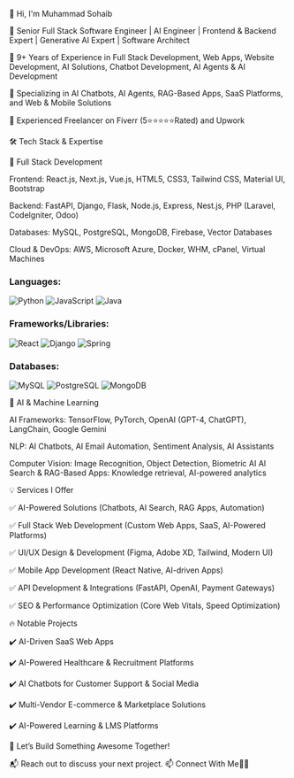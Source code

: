 👋 Hi, I'm Muhammad Sohaib 



🚀 Senior Full Stack Software Engineer | AI Engineer | Frontend & Backend Expert | Generative AI Expert | Software Architect 



🔹 9+ Years of Experience in Full Stack Development, Web Apps, Website Development, AI Solutions, Chatbot Development, AI Agents & AI Development


🔹 Specializing in AI Chatbots, AI Agents, RAG-Based Apps, SaaS Platforms, and Web & Mobile Solutions

🔹 Experienced Freelancer on Fiverr (5⭐⭐️⭐️⭐️⭐️Rated) and Upwork
 




🛠 Tech Stack & Expertise


🔹 Full Stack Development


Frontend: React.js, Next.js, Vue.js, HTML5, CSS3, Tailwind CSS, Material UI, Bootstrap

Backend: FastAPI, Django, Flask, Node.js, Express, Nest.js, PHP (Laravel, CodeIgniter, Odoo)

Databases: MySQL, PostgreSQL, MongoDB, Firebase, Vector Databases

Cloud & DevOps: AWS, Microsoft Azure, Docker, WHM, cPanel, Virtual Machines


### Languages:
![Python](https://img.shields.io/badge/-Python-3776AB?logo=python&logoColor=white&style=flat)
![JavaScript](https://img.shields.io/badge/-JavaScript-F7DF1E?logo=javascript&logoColor=black&style=flat)
![Java](https://img.shields.io/badge/-Java-007396?logo=java&logoColor=white&style=flat)

### Frameworks/Libraries:
![React](https://img.shields.io/badge/-React-61DAFB?logo=react&logoColor=white&style=flat)
![Django](https://img.shields.io/badge/-Django-092E20?logo=django&logoColor=white&style=flat)
![Spring](https://img.shields.io/badge/-Spring-6DB33F?logo=spring&logoColor=white&style=flat)

### Databases:
![MySQL](https://img.shields.io/badge/-MySQL-4479A1?logo=mysql&logoColor=white&style=flat)
![PostgreSQL](https://img.shields.io/badge/-PostgreSQL-336791?logo=postgresql&logoColor=white&style=flat)
![MongoDB](https://img.shields.io/badge/-MongoDB-47A248?logo=mongodb&logoColor=white&style=flat)

🔹 AI & Machine Learning

AI Frameworks: TensorFlow, PyTorch, OpenAI (GPT-4, ChatGPT), LangChain, Google Gemini

NLP: AI Chatbots, AI Email Automation, Sentiment Analysis, AI Assistants

Computer Vision: Image Recognition, Object Detection, Biometric AI
AI Search & RAG-Based Apps: Knowledge retrieval, AI-powered analytics



💡 Services I Offer


✅ AI-Powered Solutions (Chatbots, AI Search, RAG Apps, Automation)

✅ Full Stack Web Development (Custom Web Apps, SaaS, AI-Powered Platforms)

✅ UI/UX Design & Development (Figma, Adobe XD, Tailwind, Modern UI)

✅ Mobile App Development (React Native, AI-driven Apps)

✅ API Development & Integrations (FastAPI, OpenAI, Payment Gateways)

✅ SEO & Performance Optimization (Core Web Vitals, Speed Optimization)




🔥 Notable Projects


✔️ AI-Driven SaaS Web Apps

✔️ AI-Powered Healthcare & Recruitment Platforms

✔️ AI Chatbots for Customer Support & Social Media

✔️ Multi-Vendor E-commerce & Marketplace Solutions

✔️ AI-Powered Learning & LMS Platforms




🚀 Let’s Build Something Awesome Together!








📬 Reach out to discuss your next project. 📫 Connect With Me👋👋


